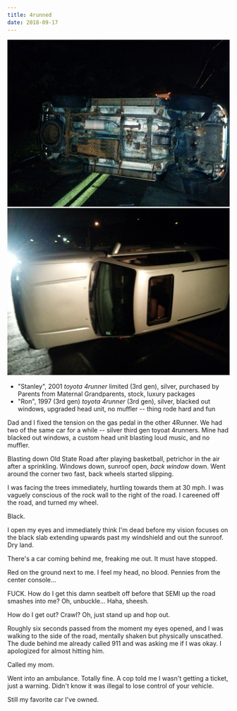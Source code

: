 ```yaml
---
title: 4runned
date: 2018-09-17
---
```



!["My old 'yota SUV laying on it's side"](/static/ron-wrecked.png)
!["My old SUV on it's side"](/static/ron-wrecked-top.png)

- "Stanley", 2001 *toyota 4runner* limited (3rd gen), silver, purchased by Parents from Maternal Grandparents, stock, luxury packages
- "Ron", 1997 (3rd gen) *toyota 4runner* (3rd gen), silver, blacked out windows, upgraded head unit, no muffler -- thing rode hard and fun

Dad and I fixed the tension on the gas pedal in the other 4Runner. We had two of the same car for a while -- silver third gen toyoat 4runners. Mine had blacked out windows, a custom head unit blasting loud music, and no muffler.

Blasting down Old State Road after playing basketball, petrichor in the air after a sprinkling. Windows down, sunroof open, *back window* down. Went around the corner two fast, back wheels started slipping.

I was facing the trees immediately, hurtling towards them at 30 mph. I was vaguely conscious of the rock wall to the right of the road. I careened off the road, and turned my wheel.

Black.

I open my eyes and immediately think I'm dead before my vision focuses on the black slab extending upwards past my windshield and out the sunroof. Dry land.

There's a car coming behind me, freaking me out. It must have stopped. 

Red on the ground next to me. I feel my head, no blood. Pennies from the center console...

FUCK. How do I get this damn seatbelt off before that SEMI up the road smashes into me? Oh, unbuckle... Haha, sheesh.

How do I get out? Crawl? Oh, just stand up and hop out.

Roughly six seconds passed from the moment my eyes opened, and I was walking to the side of the road, mentally shaken but physically unscathed. The dude behind me already called 911 and was asking me if I was okay. I apologized for almost hitting him.

Called my mom.

Went into an ambulance. Totally fine. A cop told me I wasn't getting a ticket, just a warning. Didn't know it was illegal to lose control of your vehicle.

Still my favorite car I've owned.